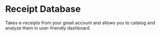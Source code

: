# Receipt Database
Takes e-receipts from your gmail account and allows you to catalog and analyze them in user-friendly dashboard.
